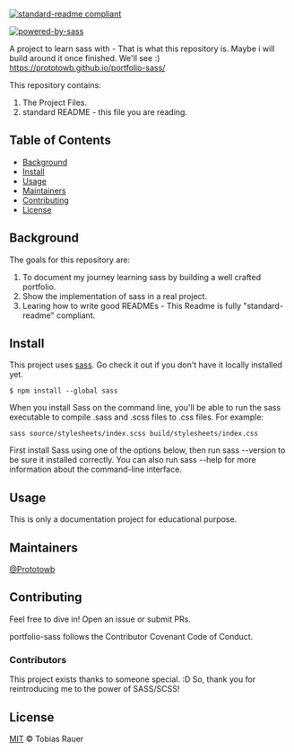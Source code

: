 [![standard-readme compliant](https://img.shields.io/badge/readme%20style-standard-brightgreen.svg?style=flat-square)](https://github.com/RichardLitt/standard-readme)

[![powered-by-sass](https://img.shields.io/badge/powered%20by-sass-pink.svg?style=flat-square)](https://sass-lang.com)


A project to learn sass with - That is what this repository is. Maybe i will build around it once finished. We'll see :) https://prototowb.github.io/portfolio-sass/

This repository contains:

1. The Project Files.
2. standard README - this file you are reading.

## Table of Contents

- [Background](#background)
- [Install](#install)
- [Usage](#usage)
- [Maintainers](#maintainers)
- [Contributing](#contributing)
- [License](#license)

## Background

The goals for this repository are:

1. To document my journey learning sass by building a well crafted portfolio.
2. Show the implementation of sass in a real project.
3. Learing how to write good READMEs - This Readme is fully "standard-readme" compliant.

## Install

This project uses [sass](https://sass-lang.com). Go check it out if you don't have it locally installed yet.
```
$ npm install --global sass
```
When you install Sass on the command line, you'll be able to run the sass executable to compile .sass and .scss files to .css files. For example:
```
sass source/stylesheets/index.scss build/stylesheets/index.css
```
First install Sass using one of the options below, then run sass --version to be sure it installed correctly. You can also run sass --help for more information about the command-line interface.

## Usage

This is only a documentation project for educational purpose.

## Maintainers

[@Prototowb](https://github.com/prototowb)

## Contributing
Feel free to dive in! Open an issue or submit PRs.

portfolio-sass follows the Contributor Covenant Code of Conduct.

### Contributors
This project exists thanks to someone special. :D So, thank you for reintroducing me to the power of SASS/SCSS!

## License
[MIT](LICENSE) © Tobias Rauer
